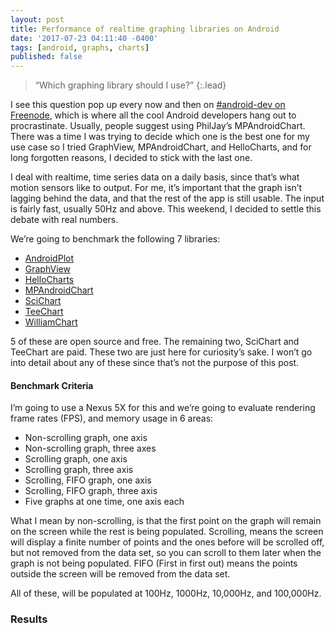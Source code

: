```yaml
---
layout: post
title: Performance of realtime graphing libraries on Android
date: '2017-07-23 04:11:40 -0400'
tags: [android, graphs, charts]
published: false
---
```

> “Which graphing library should I use?”
{:.lead}

I see this question pop up every now and then on [#android-dev on
Freenode](http://irc.lc/freenode/android-dev), which is where all the cool
Android developers hang out to procrastinate. Usually, people suggest using
PhilJay’s MPAndroidChart. There was a time I was trying to decide which one is
the best one for my use case so I tried GraphView, MPAndroidChart, and
HelloCharts, and for long forgotten reasons, I decided to stick with the last
one.

I deal with realtime, time series data on a daily basis, since that’s what
motion sensors like to output. For me, it’s important that the graph isn’t
lagging behind the data, and that the rest of the app is still usable. The input
is fairly fast, usually 50Hz and above. This weekend, I decided to settle this
debate with real numbers.

We’re going to benchmark the following 7 libraries:

* [AndroidPlot](https://github.com/halfhp/androidplot)
* [GraphView](https://github.com/jjoe64/GraphView)
* [HelloCharts](https://github.com/lecho/hellocharts-android)
* [MPAndroidChart](https://github.com/PhilJay/MPAndroidChart)
* [SciChart](https://www.scichart.com/android-chart-features/)
* [TeeChart](https://www.steema.com/product/java_android#overview)
* [WilliamChart](https://github.com/diogobernardino/WilliamChart)

5 of these are open source and free. The remaining two, SciChart and TeeChart
are paid. These two are just here for curiosity’s sake. I won’t go into detail
about any of these since that’s not the purpose of this post.

#### Benchmark Criteria

I’m going to use a Nexus 5X for this and we’re going to evaluate rendering frame
rates (FPS), and memory usage in 6 areas:

* Non-scrolling graph, one axis
* Non-scrolling graph, three axes
* Scrolling graph, one axis
* Scrolling graph, three axis
* Scrolling, FIFO graph, one axis
* Scrolling, FIFO graph, three axis
* Five graphs at one time, one axis each

What I mean by non-scrolling, is that the first point on the graph will remain
on the screen while the rest is being populated. Scrolling, means the screen
will display a finite number of points and the ones before will be scrolled off,
but not removed from the data set, so you can scroll to them later when the
graph is not being populated. FIFO (First in first out) means the points outside
the screen will be removed from the data set.

All of these, will be populated at 100Hz, 1000Hz, 10,000Hz, and 100,000Hz.

### Results
